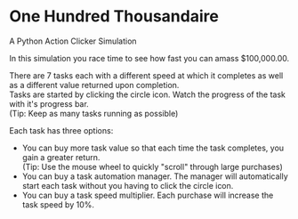 # One Hundred Thousandaire
A Python Action Clicker Simulation

In this simulation you race time to see how fast you can amass $100,000.00. 

There are 7 tasks each with a different speed at which it completes as well as a different value returned upon completion.  
Tasks are started by clicking the circle icon.  Watch the progress of the task with it's progress bar.  
(Tip: Keep as many tasks running as possible)

Each task has three options:

  - You can buy more task value so that each time the task completes, you gain a greater return.  
    (Tip: Use the mouse wheel to quickly "scroll" through large purchases)
  - You can buy a task automation manager.  The manager will automatically start each task without you having to click the circle icon.
  - You can buy a task speed multiplier.  Each purchase will increase the task speed by 10%. 
